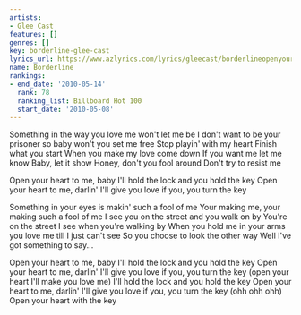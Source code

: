 ```yaml
---
artists:
- Glee Cast
features: []
genres: []
key: borderline-glee-cast
lyrics_url: https://www.azlyrics.com/lyrics/gleecast/borderlineopenyourheart.html
name: Borderline
rankings:
- end_date: '2010-05-14'
  rank: 78
  ranking_list: Billboard Hot 100
  start_date: '2010-05-08'
---
```


Something in the way you love me won't let me be
I don't want to be your prisoner so baby won't you set me free
Stop playin' with my heart
Finish what you start
When you make my love come down
If you want me let me know
Baby, let it show
Honey, don't you fool around
Don't try to resist me

Open your heart to me, baby
I'll hold the lock and you hold the key
Open your heart to me, darlin'
I'll give you love if you, you turn the key

Something in your eyes is makin' such a fool of me
Your making me, your making such a fool of me
I see you on the street and you walk on by
You're on the street I see when you're walking by
When you hold me in your arms you love me till I just can't see
So you choose to look the other way
Well I've got something to say...

Open your heart to me, baby
I'll hold the lock and you hold the key
Open your heart to me, darlin'
I'll give you love if you, you turn the key
(open your heart I'll make you love me) 
I'll hold the lock and you hold the key
Open your heart to me, darlin' 
I'll give you love if you, you turn the key
(ohh ohh ohh) 
Open your heart with the key



